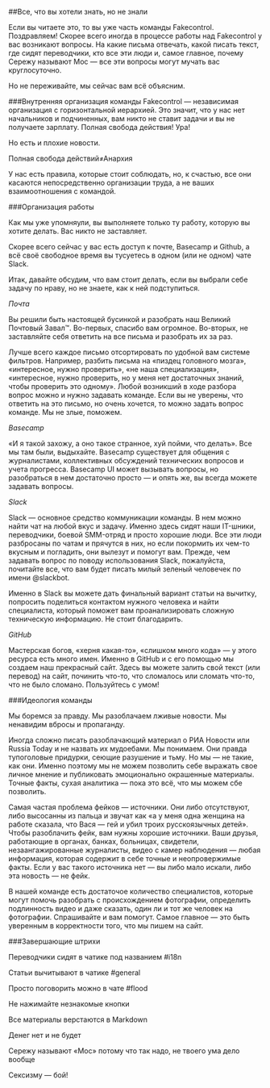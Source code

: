 ##Все, что вы хотели знать, но не знали

Если вы читаете это, то вы уже часть команды Fakecontrol. Поздравляем!
Скорее всего иногда в процессе работы над Fakecontrol у вас возникают вопросы. На какие письма отвечать, какой писать текст, где сидят переводчики, кто все эти люди и, самое главное, почему Сережу называют Мос  — все эти вопросы могут мучать вас круглосуточно.

Но не переживайте, мы сейчас вам всё объясним.

###Внутренняя организация команды
Fakecontrol — независимая организация с горизонтальной иерархией. Это значит, что у нас нет начальников и подчиненных, вам никто не ставит задачи и вы не получаете зарплату. Полная свобода действия! Ура!

Но есть и плохие новости.

Полная свобода действий≠Анархия

У нас есть правила, которые стоит соблюдать, но, к счастью, все они касаются непосредственно организации труда, а не ваших взаимоотношения с командой.

###Организация работы

Как мы уже упомняули, вы выполняете только ту работу, которую вы хотите делать. Вас никто не заставляет. 

Скорее всего сейчас у вас есть доступ к почте, Basecamp и Github, а всё своё свободное время вы тусуетесь в одном (или не одном) чате Slack. 

Итак, давайте обсудим, что вам стоит делать, если вы выбрали себе задачу по нраву, но не знаете, как к ней подступиться.

_Почта_

Вы решили быть настоящей бусинкой и разобрать наш Великий Почтовый Завал™. Во-первых, спасибо вам огромное. Во-вторых, не заставляйте себя ответить на все письма и разобрать их за раз. 

Лучше всего каждое письмо отсортировать по удобной вам системе фильтров. Например, разбить письма на «пиздец головного мозга», «интересное, нужно проверить», «не наша специализация», «интересное, нужно проверить, но у меня нет достаточных знаний, чтобы проверить это одному». Любой возникший в ходе разбора вопрос можно и нужно задавать команде. Если вы не уверены, что ответить на это письмо, но очень хочется, то можно задать вопрос команде. Мы не злые, поможем.


_Basecamp_

«И я такой захожу, а оно такое странное, хуй пойми, что делать». Все мы там были, выдыхайте. Basecamp существует для общения с журналистами, коллективных обсуждений технических вопросов и учета прогресса. Basecamp UI может вызывать вопросы, но разобраться в нем достаточно просто — и опять же, вы всегда можете задавать вопросы.

_Slack_

Slack — основное средство коммуникации команды. В нем можно найти чат на любой вкус и задачу. Именно здесь сидят наши IT-шники, переводчики, боевой SMM-отряд и просто хорошие люди. Все эти люди разбросаны по чатам и прячутся в них, но если покормить их чем-то вкусным и погладить, они вылезут и помогут вам. 
Прежде, чем задавать вопрос по поводу использования Slack, пожалуйста, почитайте все, что вам будет писать милый зеленый человечек по имени @slackbot. 

Именно в Slack вы можете дать финальный вариант статьи на вычитку, попросить поделиться контактом нужного человека и найти специалиста, который поможет вам проанализировать сложную техническую информацию. Не стоит благодарить.

_GitHub_

Мастерская богов, «херня какая-то», «слишком много кода» — у этого ресурса есть много имен. Именно в GitHub и с его помощью мы создаем наш прекрасный сайт. Здесь вы можете залить свой текст (или перевод) на сайт, починить что-то, что сломалось или сломать что-то, что не было сломано. Пользуйтесь с умом!


###Идеология команды

Мы боремся за правду. Мы разоблачаем лживые новости. Мы ненавидим вбросы и пропаганду.

Иногда сложно писать разоблачающий материал о РИА Новости или Russia Today и не назвать их мудоебами. Мы понимаем. Они правда тупоголовые придурки, сеющие разушение и тьму. Но мы — не такие, как они. Именно поэтому мы не можем позволить себе выражать свое личное мнение и публиковать эмоционально окрашенные материалы. Точные факты, сухая аналитика — пока это всё, что мы можем сбе позволить.

Самая частая проблема фейков — источники. Они либо отсутствуют, либо высосанны из пальца и звучат как «а у меня одна женщина на работе сказала, что Вася — гей и убил троих русскоязычных детей». Чтобы разоблачить фейк, вам нужны хорошие источники. Ваши друзья, работающие в органах, банках, больницах, свидетели, незаангажированные журналисты, видео с камер наблюдения — любая информация, которая содержит в себе точные и неопровержимые факты. Если у вас такого источника нет — вы либо мало искали, либо эта новость — не фейк.

В нашей команде есть достаточое количество специалистов, которые могут помочь разобрать с происхождением фотографии, определить подлинность видео и даже сказать, один ли и тот же человек на фотографии. Спрашивайте и вам помогут. Самое главное — это быть уверенным в корректности того, что мы пишем на сайт.


###Завершающие штрихи

Переводчики сидят в чатике под названием #i18n 

Cтатьи вычитывают в чатике #general

Просто поговорить можно в чате #flood

Не нажимайте незнакомые кнопки

Все материалы верстаются в Markdown

Денег нет и не будет

Сережу называют «Мос» потому что так надо, не твоего ума дело вообще

Сексизму — бой!






